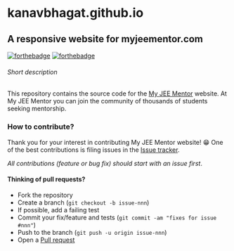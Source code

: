 # kanavbhagat.github.io

## A responsive website for myjeementor.com

[![forthebadge](https://forthebadge.com/images/badges/built-with-love.svg)](https://forthebadge.com) [![forthebadge](https://forthebadge.com/images/badges/uses-html.svg)](https://forthebadge.com)

###### Short description
This repository contains the source code for the [My JEE Mentor](http://www.myjeementor.com/) website. At My JEE Mentor you can join the community of thousands of students seeking mentorship.

### How to contribute?
Thank you for your interest in contributing My JEE Mentor website! :grin: One of the best contributions is filing issues in the [Issue tracker](https://github.com/kanavbhagat/kanavbhagat.github.io/issues).

_All contributions (feature or bug fix) should start with an issue first_.

#### Thinking of pull requests?

- Fork the repository
- Create a branch (`git checkout -b issue-nnn`)
- If possible, add a failing test
- Commit your fix/feature and tests (`git commit -am "fixes for issue #nnn"`)
- Push to the branch (`git push -u origin issue-nnn`)
- Open a [Pull request](https://github.com/kanavbhagat/kanavbhagat.github.io/pulls)
